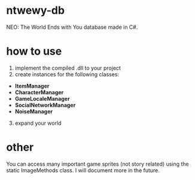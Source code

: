 # ntwewy-db
NEO: The World Ends with You database made in C#.

# how to use
1. implement the compiled .dll to your project
2. create instances for the following classes:
- **ItemManager**
- **CharacterManager**
- **GameLocaleManager**
- **SocialNetworkManager**
- **NoiseManager**
3. expand your world

# other
You can access many important game sprites (not story related) using the static ImageMethods class. I will document more in the future.
